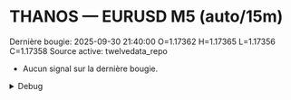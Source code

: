 # THANOS — EURUSD M5 (auto/15m)
Dernière bougie: 2025-09-30 21:40:00  O=1.17362  H=1.17365  L=1.17356  C=1.17358
Source active: twelvedata_repo

- Aucun signal sur la dernière bougie.

<details><summary>Debug</summary>

- TD_API_KEY manquant.

</details>